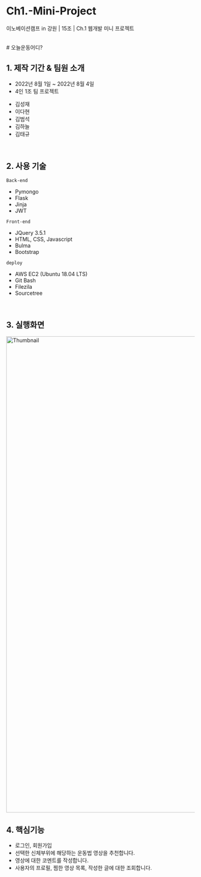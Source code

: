 # Ch1.-Mini-Project
이노베이션캠프 in 강원 | 15조 | Ch.1 웹개발 미니 프로젝트

<br>
# 오늘운동어디?



## 1. 제작 기간 & 팀원 소개
- 2022년 8월 1일 ~ 2022년 8월 4일
- 4인 1조 팀 프로젝트
+ 김성재
+ 이다현
+ 김범석
+ 김하늘
+ 김태규

<br>

## 2. 사용 기술
`Back-end`
- Pymongo
- Flask
- Jinja
- JWT

`Front-end`
- JQuery 3.5.1
- HTML, CSS, Javascript
- Bulma
- Bootstrap

`deploy`
- AWS EC2 (Ubuntu 18.04 LTS)
- Git Bash
- Filezila
- Sourcetree

<br>

## 3. 실행화면

<img width="1272" alt="Thumbnail" src="https://user-images.githubusercontent.com/101810007/182818069-32b8a03f-a98b-4ef8-ba28-4fce6e53af09.png">


<br>

## 4. 핵심기능

+ 로그인, 회원가입
+ 선택한 신체부위에 해당하는 운동법 영상을 추천합니다.
+ 영상에 대한 코멘트를 작성합니다.
+ 사용자의 프로필, 찜한 영상 목록, 작성한 글에 대한 조회합니다.


